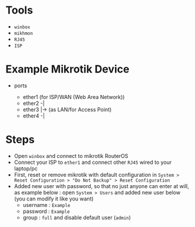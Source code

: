 # Tools
- `winbox`
- `mikhmon`
- `RJ45`
- `ISP`

# Example Mikrotik Device
- ports
    
    - ether1 (for ISP/WAN (Web Area Network))
    - ether2 -|
    - ether3  |-> (as LAN/for Access Point) 
    - ether4 -|

# Steps
- Open `winbox` and connect to mikrotik RouterOS 
    <!-- TODO: add image/video here -->
- Connect your ISP to `ether1` and connect other `RJ45` wired to your laptop/pc
- First, reset or remove mikrotik with default configuration in `System > Reset Configuration > "Do Not Backup" > Reset Configuration ` 
- Added new user with password, so that no just anyone can enter at will, as example below :
    open `System > Users` and added new user below (you can modify it like you want) 
    - username : `Example`
    - password : `Example`
    - group    : `full`
    and disable default user (`admin`)

